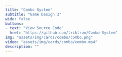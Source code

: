 ```yaml
---
title: "Combo System"
subtitle: "Game Design 3"
wide: false
buttons:
- text: "View Source Code"
  href: "https://github.com/triktron/Combo-System"
img: "assets/img/cards/combo/combo.png"
video: "assets/img/cards/combo/combo.mp4"
description: ""
---
```

